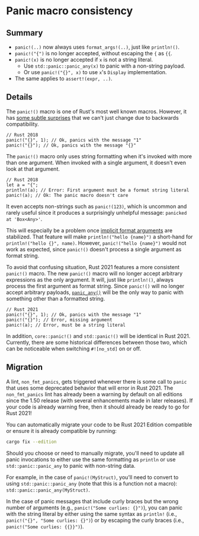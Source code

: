 # Panic macro consistency

## Summary

- `panic!(..)` now always uses `format_args!(..)`, just like `println!()`.
- `panic!("{")` is no longer accepted, without escaping the `{` as `{{`.
- `panic!(x)` is no longer accepted if `x` is not a string literal.
  - Use `std::panic::panic_any(x)` to panic with a non-string payload.
  - Or use `panic!("{}", x)` to use `x`'s `Display` implementation.
- The same applies to `assert!(expr, ..)`.

## Details

The `panic!()` macro is one of Rust's most well known macros.
However, it has [some subtle surprises](https://github.com/rust-lang/rfcs/blob/master/text/3007-panic-plan.md)
that we can't just change due to backwards compatibility.

```rust,ignore
// Rust 2018
panic!("{}", 1); // Ok, panics with the message "1"
panic!("{}"); // Ok, panics with the message "{}"
```

The `panic!()` macro only uses string formatting when it's invoked with more than one argument.
When invoked with a single argument, it doesn't even look at that argument.

```rust,ignore
// Rust 2018
let a = "{";
println!(a); // Error: First argument must be a format string literal
panic!(a); // Ok: The panic macro doesn't care
```

It even accepts non-strings such as `panic!(123)`, which is uncommon and rarely useful since it
produces a surprisingly unhelpful message: `panicked at 'Box<Any>'`.

This will especially be a problem once
[implicit format arguments](https://rust-lang.github.io/rfcs/2795-format-args-implicit-identifiers.html)
are stabilized.
That feature will make `println!("hello {name}")` a short-hand for `println!("hello {}", name)`.
However, `panic!("hello {name}")` would not work as expected,
since `panic!()` doesn't process a single argument as format string.

To avoid that confusing situation, Rust 2021 features a more consistent `panic!()` macro.
The new `panic!()` macro will no longer accept arbitrary expressions as the only argument.
It will, just like `println!()`, always process the first argument as format string.
Since `panic!()` will no longer accept arbitrary payloads,
[`panic_any()`](https://doc.rust-lang.org/stable/std/panic/fn.panic_any.html)
will be the only way to panic with something other than a formatted string.

```rust,ignore
// Rust 2021
panic!("{}", 1); // Ok, panics with the message "1"
panic!("{}"); // Error, missing argument
panic!(a); // Error, must be a string literal
```

In addition, `core::panic!()` and `std::panic!()` will be identical in Rust 2021.
Currently, there are some historical differences between those two,
which can be noticeable when switching `#![no_std]` on or off.

## Migration

A lint, `non_fmt_panics`, gets triggered whenever there is some call to `panic` that uses some 
deprecated behavior that will error in Rust 2021. The `non_fmt_panics` lint has already been a warning 
by default on all editions since the 1.50 release (with several enhancements made in later releases). 
If your code is already warning free, then it should already be ready to go for Rust 2021!

You can automatically migrate your code to be Rust 2021 Edition compatible or ensure it is already compatible by
running:

```sh
cargo fix --edition
```

Should you choose or need to manually migrate, you'll need to update all panic invocations to either use the same 
formatting as `println` or use `std::panic::panic_any` to panic with non-string data.

For example, in the case of `panic!(MyStruct)`, you'll need to convert to using `std::panic::panic_any` (note
that this is a function not a macro): `std::panic::panic_any(MyStruct)`.

In the case of panic messages that include curly braces but the wrong number of arguments (e.g., `panic!("Some curlies: {}")`), 
you can panic with the string literal by either using the same syntax as `println!` (i.e., `panic!("{}", "Some curlies: {}")`) 
or by escaping the curly braces (i.e., `panic!("Some curlies: {{}}")`).